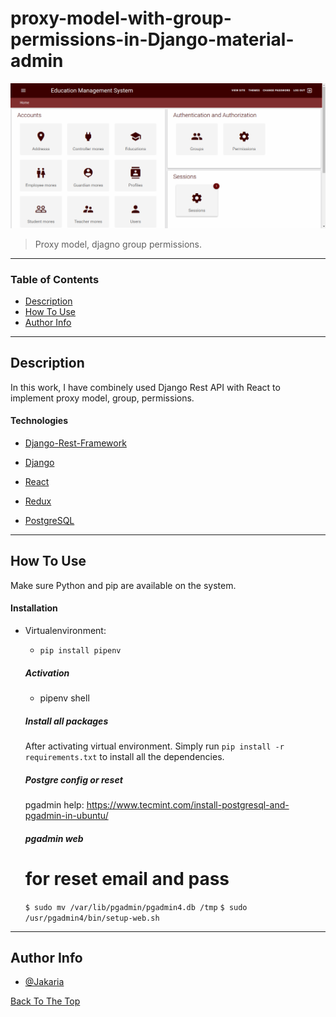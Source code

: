 # proxy-model-with-group-permissions-in-Django-material-admin


![Custom admin lookup](https://github.com/JakariaPUST/proxy-model-with-group-permissions-in-Django-material-admin/blob/main/static/images/custom%20admin.png)

> Proxy model, djagno group permissions.

---

### Table of Contents

- [Description](#description)
- [How To Use](#how-to-use)
- [Author Info](#author-info)

---

## Description

In this work, I have combinely used Django Rest API with React to implement proxy model, group, permissions.

#### Technologies

- [Django-Rest-Framework](https://www.django-rest-framework.org/)
- [Django](https://www.djangoproject.com/)
- [React](https://reactjs.org/)
- [Redux](https://redux.js.org/)

- [PostgreSQL](https://www.postgresql.com/)

---

## How To Use
Make sure Python and pip are available on the system.

#### Installation
- Virtualenvironment: 
    - ``` pip install pipenv ```
  

    ##### Activation

    - pipenv shell
    
    ##### Install all packages

    After activating virtual environment. 
    Simply run ``` pip install -r requirements.txt ``` to install all the dependencies.
    
    ##### Postgre config or reset
    
    pgadmin help: https://www.tecmint.com/install-postgresql-and-pgadmin-in-ubuntu/
    
    ##### pgadmin web
    # for reset email and pass
    ``` $ sudo mv /var/lib/pgadmin/pgadmin4.db /tmp ```
    ``` $ sudo /usr/pgadmin4/bin/setup-web.sh ```




---

## Author Info

- [@Jakaria](https://facebook.com/jakaria.pust)

[Back To The Top](#proxy-model-with-group-permissions-in-Django-material-admin)
